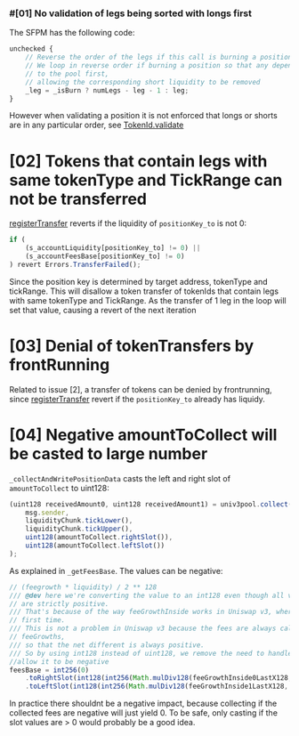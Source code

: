 ### #[01]  No validation of legs being sorted with longs first

The SFPM has the following code:

```js
unchecked {
    // Reverse the order of the legs if this call is burning a position (LIFO)
    // We loop in reverse order if burning a position so that any dependent long liquidity is returned
    // to the pool first,
    // allowing the corresponding short liquidity to be removed
    _leg = _isBurn ? numLegs - leg - 1 : leg;
}
```

However when validating a position it is not enforced that longs or shorts are in any particular order, see [TokenId.validate](https://github.com/code-423n4/2023-11-panoptic/blob/aa86461c9d6e60ef75ed5a1fe36a748b952c8666/contracts/types/TokenId.sol#L463)

# [02] Tokens that contain legs with same tokenType and TickRange can not be transferred

[registerTransfer](https://github.com/code-423n4/2023-11-panoptic/blob/aa86461c9d6e60ef75ed5a1fe36a748b952c8666/contracts/SemiFungiblePositionManager.sol#L578) reverts if the liquidity of `positionKey_to` is not 0:

```js
if (
    (s_accountLiquidity[positionKey_to] != 0) ||
    (s_accountFeesBase[positionKey_to] != 0)
) revert Errors.TransferFailed();
```

Since the position key is determined by target address, tokenType and tickRange. This will disallow a token transfer of tokenIds that contain legs with same tokenType and TickRange. As the transfer of 1 leg in the loop will set that value, causing a revert of the next iteration

# [03] Denial of tokenTransfers by frontRunning

Related to issue [2], a transfer of tokens can be denied by frontrunning, since [registerTransfer](https://github.com/code-423n4/2023-11-panoptic/blob/aa86461c9d6e60ef75ed5a1fe36a748b952c8666/contracts/SemiFungiblePositionManager.sol#L578) revert if the `positionKey_to` already has liquidy.

# [04] Negative amountToCollect will be casted to large number

`_collectAndWritePositionData` casts the left and right slot of `amountToCollect` to uint128:

```js
(uint128 receivedAmount0, uint128 receivedAmount1) = univ3pool.collect(
    msg.sender,
    liquidityChunk.tickLower(),
    liquidityChunk.tickUpper(),
    uint128(amountToCollect.rightSlot()),
    uint128(amountToCollect.leftSlot())
);
```

As explained in `_getFeesBase`. The values can be negative:

```js
// (feegrowth * liquidity) / 2 ** 128
/// @dev here we're converting the value to an int128 even though all values (feeGrowth, liquidity, Q128) 
// are strictly positive.
/// That's because of the way feeGrowthInside works in Uniswap v3, where it can underflow when stored for the
// first time.
/// This is not a problem in Uniswap v3 because the fees are always calculated by taking the difference of th
// feeGrowths,
/// so that the net different is always positive.
/// So by using int128 instead of uint128, we remove the need to handle extremely large underflows and simply 
//allow it to be negative
feesBase = int256(0)
    .toRightSlot(int128(int256(Math.mulDiv128(feeGrowthInside0LastX128, liquidity))))
    .toLeftSlot(int128(int256(Math.mulDiv128(feeGrowthInside1LastX128, liquidity))));
```

In practice there shouldnt be a negative impact, because collecting if the collected fees are negative will just yield 0. To be safe, only casting if the slot values are > 0 would probably be a good idea.

